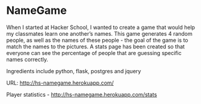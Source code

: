 NameGame
========

When I started at Hacker School, I wanted to create a game that would help my classmates learn one another’s names. This game generates 4 random people, as well as the names of these people - the goal of the game is to match the names to the pictures. A stats page has been created so that everyone can see the percentage of people that are guessing specific names correctly.

Ingredients include python, flask, postgres and jquery

URL: http://hs-namegame.herokuapp.com/

Player statistics - http://hs-namegame.herokuapp.com/stats
